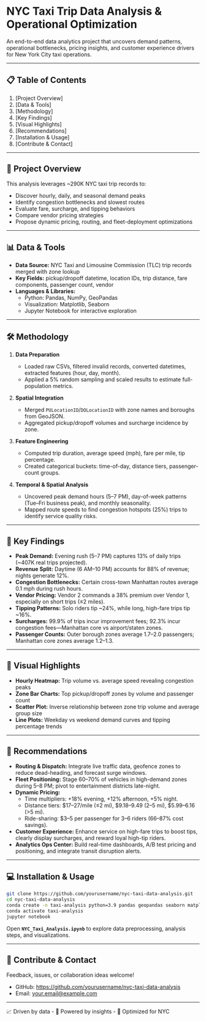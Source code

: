 # NYC Taxi Trip Data Analysis & Operational Optimization

An end-to-end data analytics project that uncovers demand patterns, operational bottlenecks, pricing insights, and customer experience drivers for New York City taxi operations.  

***

## 📋 Table of Contents

1. [Project Overview] 
2. [Data & Tools] 
3. [Methodology]  
4. [Key Findings] 
5. [Visual Highlights]  
6. [Recommendations]  
7. [Installation & Usage] 
8. [Contribute & Contact]

***

## 📝 Project Overview

This analysis leverages ~290K NYC taxi trip records to:

- Discover hourly, daily, and seasonal demand peaks  
- Identify congestion bottlenecks and slowest routes  
- Evaluate fare, surcharge, and tipping behaviors  
- Compare vendor pricing strategies  
- Propose dynamic pricing, routing, and fleet-deployment optimizations  

***

## 📊 Data & Tools

- **Data Source:** NYC Taxi and Limousine Commission (TLC) trip records merged with zone lookup  
- **Key Fields:** pickup/dropoff datetime, location IDs, trip distance, fare components, passenger count, vendor  
- **Languages & Libraries:**  
  - Python: Pandas, NumPy, GeoPandas  
  - Visualization: Matplotlib, Seaborn  
  - Jupyter Notebook for interactive exploration  

***

## 🛠 Methodology

1. **Data Preparation**  
   - Loaded raw CSVs, filtered invalid records, converted datetimes, extracted features (hour, day, month).  
   - Applied a 5% random sampling and scaled results to estimate full-population metrics.  

2. **Spatial Integration**  
   - Merged `PULocationID`/`DOLocationID` with zone names and boroughs from GeoJSON.  
   - Aggregated pickup/dropoff volumes and surcharge incidence by zone.  

3. **Feature Engineering**  
   - Computed trip duration, average speed (mph), fare per mile, tip percentage.  
   - Created categorical buckets: time-of-day, distance tiers, passenger-count groups.  

4. **Temporal & Spatial Analysis**  
   - Uncovered peak demand hours (5–7 PM), day-of-week patterns (Tue–Fri business peak), and monthly seasonality.  
   - Mapped route speeds to find congestion hotspots (25%) trips to identify service quality risks.  

***

## 🔑 Key Findings

- **Peak Demand:** Evening rush (5–7 PM) captures 13% of daily trips (~407K real trips projected).  
- **Revenue Split:** Daytime (6 AM–10 PM) accounts for 88% of revenue; nights generate 12%.  
- **Congestion Bottlenecks:** Certain cross-town Manhattan routes average 0.1 mph during rush hours.  
- **Vendor Pricing:** Vendor 2 commands a 38% premium over Vendor 1, especially on short trips (≤2 miles).  
- **Tipping Patterns:** Solo riders tip ~24%, while long, high-fare trips tip ~16%.  
- **Surcharges:** 99.9% of trips incur improvement fees; 92.3% incur congestion fees—Manhattan core vs airport/staten zones.  
- **Passenger Counts:** Outer borough zones average 1.7–2.0 passengers; Manhattan core zones average 1.2–1.3.  

***

## 🎨 Visual Highlights

- **Hourly Heatmap:** Trip volume vs. average speed revealing congestion peaks  
- **Zone Bar Charts:** Top pickup/dropoff zones by volume and passenger count  
- **Scatter Plot:** Inverse relationship between zone trip volume and average group size  
- **Line Plots:** Weekday vs weekend demand curves and tipping percentage trends  

***

## 🚀 Recommendations

- **Routing & Dispatch:** Integrate live traffic data, geofence zones to reduce dead-heading, and forecast surge windows.  
- **Fleet Positioning:** Stage 60–70% of vehicles in high-demand zones during 5–8 PM; pivot to entertainment districts late-night.  
- **Dynamic Pricing:**  
  - Time multipliers: +18% evening, +12% afternoon, +5% night.  
  - Distance tiers: \$17–27/mile (≤2 mi), \$9.18–9.49 (2–5 mi), \$5.99–6.16 (>5 mi).  
  - Ride-sharing: \$3–5 per passenger for 3–6 riders (66–87% cost savings).  
- **Customer Experience:** Enhance service on high-fare trips to boost tips, clearly display surcharges, and reward loyal high-tip riders.  
- **Analytics Ops Center:** Build real-time dashboards, A/B test pricing and positioning, and integrate transit disruption alerts.  

***

## 💻 Installation & Usage

```bash
git clone https://github.com/yourusername/nyc-taxi-data-analysis.git
cd nyc-taxi-data-analysis
conda create -n taxi-analysis python=3.9 pandas geopandas seaborn matplotlib jupyter
conda activate taxi-analysis
jupyter notebook
```

Open **`NYC_Taxi_Analysis.ipynb`** to explore data preprocessing, analysis steps, and visualizations.

***

## 🤝 Contribute & Contact

Feedback, issues, or collaboration ideas welcome!  
- GitHub: https://github.com/yourusername/nyc-taxi-data-analysis  
- Email: your.email@example.com  

***

  
📈 Driven by data -  🚖 Powered by insights -  🌆 Optimized for NYC  
